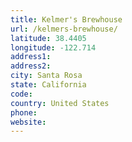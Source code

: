 ```yaml
---
title: Kelmer's Brewhouse
url: /kelmers-brewhouse/
latitude: 38.4405
longitude: -122.714
address1: 
address2: 
city: Santa Rosa
state: California
code: 
country: United States
phone: 
website: 
---
```


